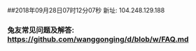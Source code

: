 ##2018年09月28日07时12分07秒 新址: 104.248.129.188
### 兔友常见问题及解答: https://github.com/wanggonging/d/blob/w/FAQ.md
